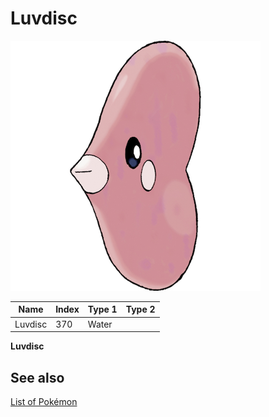 # Luvdisc


![Luvdisc](images/370.png)

| **Name** | **Index** | **Type 1** | **Type 2** |
|----|----|----|----|
| Luvdisc | 370 | Water  |  |

**Luvdisc** 

## See also

[List of Pokémon](../pokemon.md)
